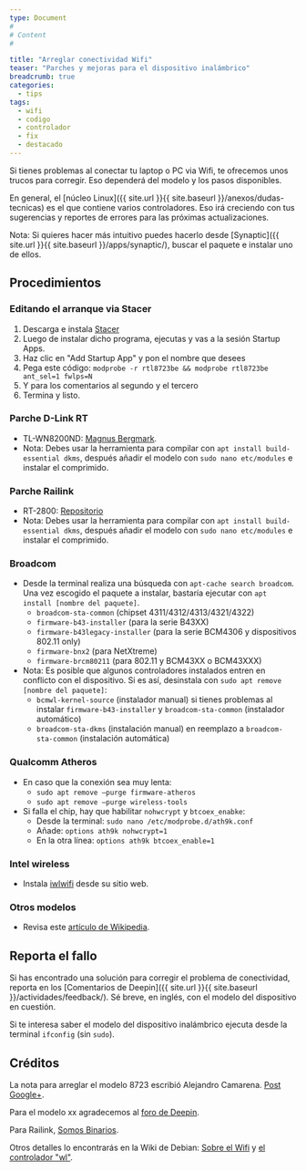 ```yaml
---
type: Document
#
# Content
#

title: "Arreglar conectividad Wifi"
teaser: "Parches y mejoras para el dispositivo inalámbrico"
breadcrumb: true   
categories:
  - tips
tags:
  - wifi
  - codigo
  - controlador
  - fix
  - destacado
---
```


Si tienes problemas al conectar tu laptop o PC via Wifi, te ofrecemos unos trucos para corregir. Eso dependerá del modelo y los pasos disponibles.

En general, el [núcleo Linux]({{ site.url }}{{ site.baseurl }}/anexos/dudas-tecnicas) es el que contiene varios controladores. Eso irá creciendo con tus sugerencias y reportes de errores para las próximas actualizaciones.

Nota: Si quieres hacer más intuitivo puedes hacerlo desde [Synaptic]({{ site.url }}{{ site.baseurl }}/apps/synaptic/), buscar el paquete e instalar uno de ellos.

## Procedimientos
### Editando el arranque via Stacer
1. Descarga e instala [Stacer](https://github.com/oguzhaninan/Stacer/releases/download/v1.0.6/Stacer_1.0.6_amd64.deb)
2. Luego de instalar dicho programa, ejecutas y vas a la sesión Startup Apps.
3. Haz clic en "Add Startup App" y pon el nombre que desees
4. Pega este código: `modprobe -r rtl8723be && modprobe rtl8723be ant_sel=1 fwlps=N`
5. Y para los comentarios al segundo y el tercero
5. Termina y listo.

### Parche D-Link RT
* TL-WN8200ND: [Magnus Bergmark](https://github.com/Mange/rtl8192eu-linux-driver).
* Nota: Debes usar  la herramienta para compilar con `apt install build-essential dkms`, después añadir el modelo con `sudo nano etc/modules` e instalar el comprimido.

### Parche Railink
* RT-2800: [Repositorio](https://github.com/agerwick/RT28XX-RT539X-Linux-driver)
* Nota: Debes usar  la herramienta para compilar con `apt install build-essential dkms`, después añadir el modelo con `sudo nano etc/modules` e instalar el comprimido.

### Broadcom
* Desde la terminal realiza una búsqueda con `apt-cache search broadcom`. Una vez escogido el paquete a instalar, bastaría ejecutar con `apt install [nombre del paquete]`.
  * `broadcom-sta-common` (chipset 4311/4312/4313/4321/4322)
  * `firmware-b43-installer` (para la serie B43XX)
  * `firmware-b43legacy-installer` (para la serie BCM4306 y dispositivos 802.11 only)
  * `firmware-bnx2` (para NetXtreme)
  * `firmware-brcm80211` (para 802.11 y BCM43XX o BCM43XXX)
* Nota: Es posible que algunos controladores instalados entren en conflicto con el dispositivo. Si es así, desinstala con `sudo apt remove [nombre del paquete]`:
  * `bcmwl-kernel-source` (instalador manual) si tienes problemas al instalar `firmware-b43-installer` y `broadcom-sta-common` (instalador automático)
  * `broadcom-sta-dkms` (instalación manual) en reemplazo a `broadcom-sta-common` (instalación automática)

### Qualcomm Atheros
* En caso que la conexión sea muy lenta:
  * `sudo apt remove —purge firmware-atheros`
  * `sudo apt remove —purge wireless-tools`
* Si falla el chip, hay que habilitar `nohwcrypt` y `btcoex_enabke`:
  * Desde la terminal: `sudo nano /etc/modprobe.d/ath9k.conf`
  * Añade: `options ath9k nohwcrypt=1`
  * En la otra línea: `options ath9k btcoex_enable=1`

### Intel wireless
* Instala [iwlwifi](https://wireless.wiki.kernel.org/en/users/drivers/iwlwifi) desde su sitio web.

### Otros modelos
* Revisa este [artículo de Wikipedia](https://en.wikipedia.org/wiki/Comparison_of_open-source_wireless_drivers).

## Reporta el fallo
Si has encontrado una solución para corregir el problema de conectividad, reporta en los [Comentarios de Deepin]({{ site.url }}{{ site.baseurl }}/actividades/feedback/). Sé breve, en inglés, con el modelo del dispositivo en cuestión.

Si te interesa saber el modelo del dispositivo inalámbrico ejecuta desde la terminal `ifconfig` (sin `sudo`).

## Créditos
La nota para arreglar el modelo 8723 escribió Alejandro Camarena. [Post Google+](https://plus.google.com/+AlejandroCamarena/posts/GJedDLFKVRT).

Para el modelo xx agradecemos al [foro de Deepin](https://bbs.deepin.org/forum.php?mod=viewthread&tid=131490&page=1).

Para Railink, [Somos Binarios](https://www.somosbinarios.es/solucion-ubuntu-no-reconoce-wifi/).

Otros detalles lo encontrarás en la Wiki de Debian: [Sobre el Wifi](https://wiki.debian.org/WiFi) y [el controlador "wl"](https://wiki.debian.org/wl).

